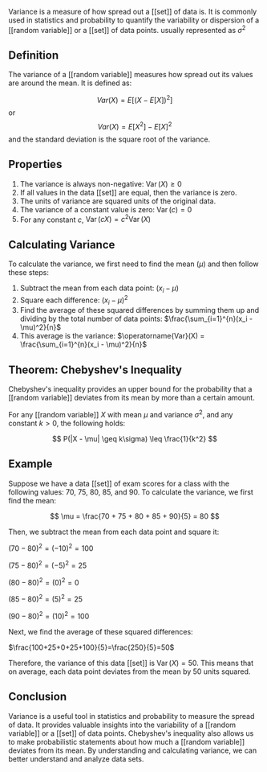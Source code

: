 
Variance is a measure of how spread out a [[set]] of data is. It is commonly used in statistics and probability to quantify the variability or dispersion of a [[random variable]] or a [[set]] of data points.
usually represented as $\sigma^2$
## Definition

The variance of a [[random variable]] measures how spread out its values are around the mean. It is defined as:

$$
Var(X) = E[(X - E[X])^2]
$$
or
$$
Var(X) = E[X^2] - E[X]^2
$$
and the standard deviation is the square root of the variance.

## Properties

1. The variance is always non-negative: $\operatorname{Var}(X) \geq 0$
2. If all values in the data [[set]] are equal, then the variance is zero.
3. The units of variance are squared units of the original data.
4. The variance of a constant value is zero: $\operatorname{Var}(c) = 0$
5. For any constant $c$, $\operatorname{Var}(cX) = c^2\operatorname{Var}(X)$

## Calculating Variance

To calculate the variance, we first need to find the mean ($\mu$) and then follow these steps:

1. Subtract the mean from each data point: $(x_i - \mu)$
2. Square each difference: $(x_i - \mu)^2$
3. Find the average of these squared differences by summing them up and dividing by the total number of data points: $\frac{\sum_{i=1}^{n}(x_i - \mu)^2}{n}$
4. This average is the variance: $\operatorname{Var}(X) = \frac{\sum_{i=1}^{n}(x_i - \mu)^2}{n}$

## Theorem: Chebyshev's Inequality

Chebyshev's inequality provides an upper bound for the probability that a [[random variable]] deviates from its mean by more than a certain amount.

For any [[random variable]] $X$ with mean $\mu$ and variance $\sigma^2$, and any constant $k > 0$, the following holds:

$$
P(|X - \mu| \geq k\sigma) \leq \frac{1}{k^2}
$$

## Example

Suppose we have a data [[set]] of exam scores for a class with the following values: 70, 75, 80, 85, and 90. To calculate the variance, we first find the mean:

$$
\mu = \frac{70 + 75 + 80 + 85 + 90}{5} = 80
$$

Then, we subtract the mean from each data point and square it:

$(70 - 80)^2 = (-10)^2 = 100$

$(75 - 80)^2 = (-5)^2 =25$

$(80 - 80)^2 = (0)^2 =0$

$(85 - 80)^2 = (5)^2 =25$

$(90 - 80)^2 = (10)^2 =100$

Next, we find the average of these squared differences:

$\frac{100+25+0+25+100}{5}=\frac{250}{5}=50$

Therefore, the variance of this data [[set]] is $\operatorname{Var}(X) =50$. This means that on average, each data point deviates from the mean by 50 units squared.

## Conclusion

Variance is a useful tool in statistics and probability to measure the spread of data. It provides valuable insights into the variability of a [[random variable]] or a [[set]] of data points. Chebyshev's inequality also allows us to make probabilistic statements about how much a [[random variable]] deviates from its mean. By understanding and calculating variance, we can better understand and analyze data sets.